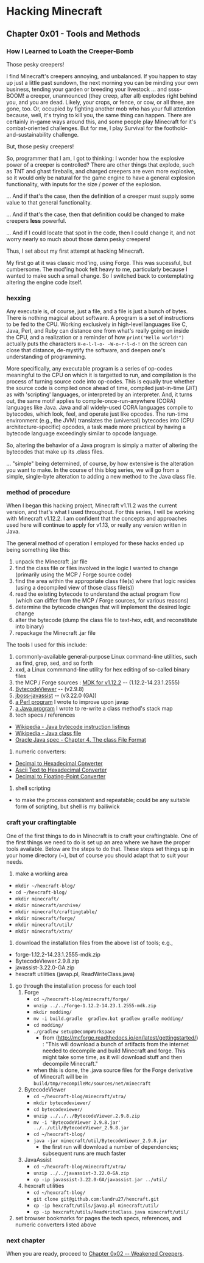 # Hacking Minecraft

## Chapter 0x01 - Tools and Methods

### How I Learned to Loath the Creeper-Bomb

Those pesky creepers!

I find Minecraft's creepers annoying, and unbalanced.  If you happen to stay up just a little past sundown, the next morning you can be minding your own business, tending your garden or breeding your livestock ... and ssss-BOOM! a creeper, unannounced (they creep, after all) explodes right behind you, and you are dead.  Likely, your crops, or fence, or cow, or all three, are gone, too.  Or, occupied by fighting another mob who has your full attention because, well, it's trying to kill you, the same thing can happen.  There are certainly in-game ways around this, and some people play Minecraft for it's combat-oriented challenges.  But for me, I play Survival for the foothold-and-sustainability challenge.

But, those pesky creepers!

So, programmer that I am, I got to thinking: I wonder how the explosive power of a creeper is controlled?  There are other things that explode, such as TNT and ghast fireballs, and charged creepers are even more explosive, so it would only be natural for the game engine to have a general explosion functionality, with inputs for the size / power of the explosion.

... And if that's the case, then the definition of a creeper must supply some value to that general functionality.

... And if that's the case, then that definition could be changed to make creepers **less** powerful.

... And if I could locate that spot in the code, then I could change it, and not worry nearly so much about those damn pesky creepers!

Thus, I set about my first attempt at hacking Minecraft.

My first go at it was classic mod'ing, using Forge.  This was sucessful, but cumbersome.  The mod'ing hook felt heavy to me, particularly because I wanted to make such a small change.  So I switched back to contemplating altering the engine code itself.


### hexxing

Any executale is, of course, just a file, and a file is just a bunch of bytes.  There is nothing magical about software.  A program is a set of instructions to be fed to the CPU.  Working exclusively in high-level languages like C, Java, Perl, and Ruby can distance one from what's really going on inside the CPU, and a realization or a reminder of how `print("Hello world!")` actually puts the characters `H-e-l-l-o- -W-o-r-l-d-!` on the screen can close that distance, de-mystify the software, and deepen one's understanding of programming.

More specifically, any executable program is a series of op-codes meaningful to the CPU on which it is targetted to run, and compilation is the process of turning source code into op-codes.  This is equally true whether the source code is compiled once ahead of time, compiled just-in-time (JiT) as with 'scripting' languages, or interpreted by an interpreter.  And, it turns out, the same motif applies to compile-once-run-anywhere (CORA) languages like Java.  Java and all widely-used CORA languages compile to bytecodes, which look, feel, and operate just like opcodes.  The run-time environment (e.g., the JVM) translates the (universal) bytecodes into (CPU architecture-specific) opcodes, a task made more practical by having a bytecode language exceedingly similar to opcode language.

So, altering the behavior of a Java program is simply a matter of altering the bytecodes that make up its .class files.

... "simple" being determined, of course, by how extensive is the alteration you want to make.  In the course of this blog series, we will go from a simple, single-byte alteration to adding a new method to the Java class file.


### method of procedure

When I began this hacking project, Minecraft v1.11.2 was the current version, and that's what I used throughout.  For this series, I will be working with Minecraft v1.12.2.  I am confident that the concepts and approaches used here will continue to apply for v1.13, or really any version written in Java.

The general method of operation I employed for these hacks ended up being something like this:

1. unpack the Minecraft .jar file
1. find the class file or files involved in the logic I wanted to change (primarily using the MCP / Forge source code)
1. find the area within the appropriate class file(s) where that logic resides (using a decompiled view of those class file(s))
1. read the existing bytecode to understand the actual program flow (which can differ from the MCP / Forge sources, for various reasons)
1. determine the bytecode changes that will implement the desired logic change
1. alter the bytecode (dump the class file to text-hex, edit, and reconstitute into binary)
1. repackage the Minecraft .jar file

The tools I used for this include:

1. commonly-available general-purpose Linux command-line utilities, such as find, grep, sed, and so forth
1. xxd, a Linux commmand-line utility for hex editing of so-called binary files
1. the MCP / Forge sources : [MDK for v1.12.2](https://files.minecraftforge.net/maven/net/minecraftforge/forge/index_1.12.2.html) -- (1.12.2-14.23.1.2555)
1. [BytecodeViewer](https://bytecodeviewer.com/) -- (v2.9.8)
1. [jboss-javassist](http://jboss-javassist.github.io/javassist/) -- (v3.22.0 (GA))
1. [a Perl program](https://github.com/landru27/hexcraft/tree/master/utils) I wrote to improve upon javap
1. [a Java program](https://github.com/landru27/hexcraft/tree/master/utils) I wrote to re-write a class method's stack map
1. tech specs / references
  * [Wikipedia - Java bytecode instruction listings](https://en.wikipedia.org/wiki/Java_bytecode_instruction_listings)
  * [Wikipedia - Java class file](https://en.wikipedia.org/wiki/Java_class_file)
  * [Oracle Java spec - Chapter 4. The class File Format](https://docs.oracle.com/javase/specs/jvms/se7/html/jvms-4.html)
1. numeric converters:
  * [Decimal to Hexadecimal Converter](http://www.binaryhexconverter.com/decimal-to-hex-converter)
  * [Ascii Text to Hexadecimal Converter](http://www.binaryhexconverter.com/ascii-text-to-hex-converter)
  * [Decimal to Floating-Point Converter](http://www.exploringbinary.com/floating-point-converter)
1. shell scripting
  * to make the process consistent and repeatable; could be any suitable form of scripting, but shell is my bailiwick


### craft your craftingtable

One of the first things to do in Minecraft is to craft your craftingtable.  One of the first things we need to do is set up an area where we have the proper tools available.  Below are the steps to do that.  These steps set things up in your home directory (~), but of course you should adapt that to suit your needs.

1. make a working area
  * `mkdir ~/hexcraft-blog/`
  * `cd ~/hexcraft-blog/`
  * `mkdir minecraft/`
  * `mkdir minecraft/archive/`
  * `mkdir minecraft/craftingtable/`
  * `mkdir minecraft/forge/`
  * `mkdir minecraft/util/`
  * `mkdir minecraft/xtra/`
1. download the installation files from the above list of tools; e.g.,
  * forge-1.12.2-14.23.1.2555-mdk.zip
  * BytecodeViewer.2.9.8.zip
  * javassist-3.22.0-GA.zip
  * hexcraft utilities (javap.pl, ReadWriteClass.java)
1. go through the installation process for each tool
   1. Forge
      * `cd ~/hexcraft-blog/minecraft/forge/`
      * `unzip ../../forge-1.12.2-14.23.1.2555-mdk.zip`
      * `mkdir modding/`
      * `mv -i build.gradle  gradlew.bat gradlew gradle modding/`
      * `cd modding/`
      * `./gradlew setupDecompWorkspace`
        * from (http://mcforge.readthedocs.io/en/latest/gettingstarted/) : "This will download a bunch of artifacts from the internet needed to decompile and build Minecraft and forge. This might take some time, as it will download stuff and then decompile Minecraft."
      * when this is done, the .java source files for the Forge derivative of Minecraft will be in `build/tmp/recompileMc/sources/net/minecraft`
   1. BytecodeViewer
      * `cd ~/hexcraft-blog/minecraft/xtra/`
      * `mkdir bytecodeviewer/`
      * `cd bytecodeviewer/`
      * `unzip ../../../BytecodeViewer.2.9.8.zip`
      * `mv -i 'BytecodeViewer 2.9.8.jar' ../../util/BytecodeViewer_2.9.8.jar`
      * `cd ~/hexcraft-blog/`
      * `java -jar minecraft/util/BytecodeViewer_2.9.8.jar`
        * the first run will download a number of dependencies; subsequent runs are much faster
   1. JavaAssist
      * `cd ~/hexcraft-blog/minecraft/xtra/`
      * `unzip ../../javassist-3.22.0-GA.zip`
      * `cp -ip javassist-3.22.0-GA/javassist.jar ../util/`
   1. hexcraft utilities
      * `cd ~/hexcraft-blog/`
      * `git clone git@github.com:landru27/hexcraft.git`
      * `cp -ip hexcraft/utils/javap.pl minecraft/util/`
      * `cp -ip hexcraft/utils/ReadWriteClass.java minecraft/util/`
1. set browser bookmarks for pages the tech specs, references, and numeric converters listed above


### next chapter

When you are ready, proceed to [Chapter 0x02 -- Weakened Creepers](/hexcraft/blog/chapter-02-weakened-creepers.html).
